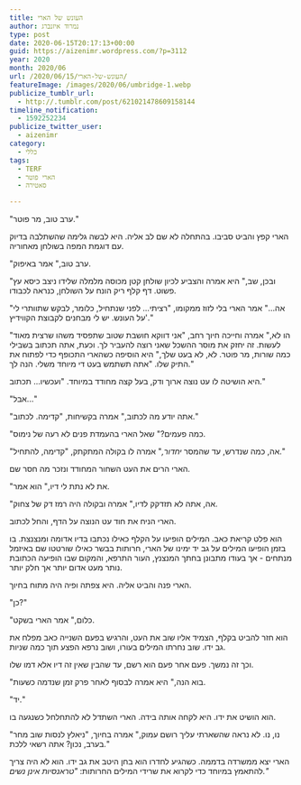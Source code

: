 ```yaml
---
title: העונש של הארי
author: נמרוד איזנברג
type: post
date: 2020-06-15T20:17:13+00:00
guid: https://aizenimr.wordpress.com/?p=3112
year: 2020
month: 2020/06
url: /2020/06/15/העונש-של-הארי/
featureImage: /images/2020/06/umbridge-1.webp
publicize_tumblr_url:
  - http://.tumblr.com/post/621021478609158144
timeline_notification:
  - 1592252234
publicize_twitter_user:
  - aizenimr
category:
  - כללי
tags:
  - TERF
  - הארי פוטר
  - סאטירה

---
```

"ערב טוב, מר פוטר."

הארי קפץ והביט סביבו. בהתחלה לא שם לב אליה. היא לבשה גלימה שהשתלבה בדיוק עם דוגמת המפה בשולחן מאחוריה.

"ערב טוב," אמר באיפוק.

"ובכן, שב," היא אמרה והצביע לכיון שולחן קטן מכוסה מלמלה שלידו ניצב כיסא עץ פשוט. דף קלף ריק הונח על השולחן, כנראה לכבודו.

"אה..." אמר הארי בלי לזוז ממקומו, "רציתי... לפני שנתחיל, כלומר, לבקש שתוותרי לי על העונש. יש לי מבחנים לקבוצת הקווידיץ'."

"הו לא," אמרה וחייכה חיוך רחב, "אני דווקא חושבת שטוב שתפסיד משהו שרצית מאוד לעשות. זה יחזק את מוסר ההשכל שאני רוצה להעביר לך. וכעת, אתה תכתוב בשבילי כמה שורות, מר פוטר. לא, לא בעט שלך," היא הוסיפה כשהארי התכופף כדי לפתוח את התיק שלו. "אתה תשתמש בעט די מיוחד משלי. הנה לך."

היא הושיטה לו עט נוצה ארוך ודק, בעל קצה מחודד במיוחד. "ועכשיו... תכתוב."

"אבל..."

"אתה יודע מה לכתוב," אמרה בקשיחות, "קדימה. לכתוב."

"כמה פעמים?" שאל הארי בהעמדת פנים לא רעה של נימוס.

"אה, כמה שנדרש, עד שהמסר _יחדור,_" אמרה לו בקולה המתקתק, "קדימה, להתחיל."

הארי הרים את העט השחור המחודד ונזכר מה חסר שם.

"את לא נתת לי דיו," הוא אמר.

"אה, אתה לא תזדקק לדיו," אמרה ובקולה היה רמז דק של צחוק.

הארי הניח את חוד עט הנוצה על הדף, והחל לכתוב.

הוא פלט קריאת כאב. המילים הופיעו על הקלף כאילו נכתבו בדיו אדומה ומנצנצת. בו בזמן הופיעו המילים על גב יד ימינו של הארי, חרותות בבשר כאילו שורטטו שם באיזמל מנתחים - אך בעודו מתבונן בחתך המנצנץ, העור התרפא, והמקום שבו הופיעה הכתובת נותר מעט אדום יותר אך חלק יותר.

הארי פנה והביט אליה. היא צפתה ופיה היה מתוח בחיוך.

"כן?"

"כלום," אמר הארי בשקט.

הוא חזר להביט בקלף, הצמיד אליו שוב את העט, והרגיש בפעם השנייה כאב מפלח את גב ידו. שוב נחרתו המילים בעורו, ושוב נרפא הפצע תוך כמה שניות.

וכך זה נמשך. פעם אחר פעם הוא רשם, עד שהבין שאין זה דיו אלא דמו שלו.

"בוא הנה," היא אמרה לבסוף לאחר פרק זמן שנדמה כשעות.

"יד."

הוא הושיט את ידו. היא לקחה אותה בידה. הארי השתדל לא להתחלחל כשנגעה בו.

"נו, נו. לא נראה שהשארתי עליך רושם עמוק," אמרה בחיוך, "ניאלץ לנסות שוב מחר בערב, נכון? אתה רשאי ללכת."

הארי יצא ממשרדה בדממה. כשהגיע לחדרו הוא בחן היטב את גב ידו. הוא לא היה צריך להתאמץ במיוחד כדי לקרוא את שרידי המילים החרותות: _"טראנסיות אינן נשים."_